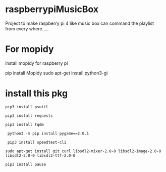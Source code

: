 # raspberrypiMusicBox
Project to make raspberry pi 4 like music box can command the playlist from every where.....

# For mopidy
install mopidy for raspberry pi

pip install Mopidy
sudo apt-get install python3-gi

# install this pkg

``` pip3 install psutil ```

``` pip3 install requests ```

``` pip3 install tqdm ```

``` python3 -m pip install pygame==2.0.1```

``` pip3 install speedtest-cli```

```sudo apt-get install git curl libsdl2-mixer-2.0-0 libsdl2-image-2.0-0 libsdl2-2.0-0 libsdl2-ttf-2.0-0```

```pip3 install pause```
